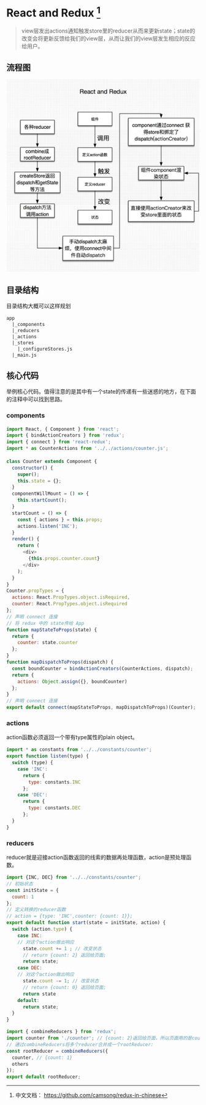 # React and Redux [^1]

> view层发出actions通知触发store里的reducer从而来更新state；state的改变会将更新反馈给我们的view层，从而让我们的view层发生相应的反应给用户。

[^1]: 中文文档： <https://github.com/camsong/redux-in-chinese>

## 流程图

![pic-1](/_static/basic/framework/react.png)

## 目录结构

目录结构大概可以这样规划

```
app
  |_components
  |_reducers
  |_actions
  |_stores
    |_configureStores.js
  |_main.js
```

## 核心代码

举例核心代码。值得注意的是其中有一个state的传递有一些迷惑的地方，在下面的注释中可以找到思路。

### components
```js
import React, { Component } from 'react';
import { bindActionCreators } from 'redux';
import { connect } from 'react-redux';
import * as CounterActions from '../../actions/counter.js';

class Counter extends Component {
  constructor() {
    super();
    this.state = {};
  }
  componentWillMount = () => {
    this.startCount();
  }
  startCount = () => {
    const { actions } = this.props;
    actions.listen('INC');
  }
  render() {
    return (
      <div>
        {this.props.counter.count}
      </div>
    );
  }
}
Counter.propTypes = {
  actions: React.PropTypes.object.isRequired,
  counter: React.PropTypes.object.isRequired
};
// 声明 connect 连接
// 将 redux 中的 state传给 App
function mapStateToProps(state) {
  return {
    counter: state.counter
  };
}
function mapDispatchToProps(dispatch) {
  const boundCounter = bindActionCreators(CounterActions, dispatch);
  return {
    actions: Object.assign({}, boundCounter)
  };
}
// 声明 connect 连接
export default connect(mapStateToProps, mapDispatchToProps)(Counter);
```

### actions

action函数必须返回一个带有type属性的plain object。

```js
import * as constants from '../../constants/counter';
export function listen(type) {
  switch (type) {
    case 'INC':
      return {
        type: constants.INC
      };
    case 'DEC':
      return {
        type: constants.DEC
      };
  }
}
```

### reducers

reducer就是迎接action函数返回的线索的数据再处理函数，action是预处理函数。

```js
import {INC, DEC} from '../../constants/counter';
// 初始状态
const initState = {
  count: 1
};
// 定义转换的reducer函数
// action = {type: 'INC',counter: {count: 1}};
export default function start(state = initState, action) {
  switch (action.type) {
    case INC:
    // 对这个action做出响应
      state.count += 1 ; // 改变状态
      // return {count: 2} 返回给页面;
      return state;
    case DEC:
    // 对这个action做出响应
      state.count -= 1; // 改变状态
      // return {count: 0} 返回给页面;
      return state
    default:
      return state;
  }
}
```

```js
import { combineReducers } from 'redux';
import counter from './counter'; // {count: 2}返回给页面，所以页面用的是counter.count获取数据2
// 通过combineReducers将多个reducer合并成一个rootReducer:
const rootReducer = combineReducers({
  counter, // {count: 1}
  others
});
export default rootReducer;
```
